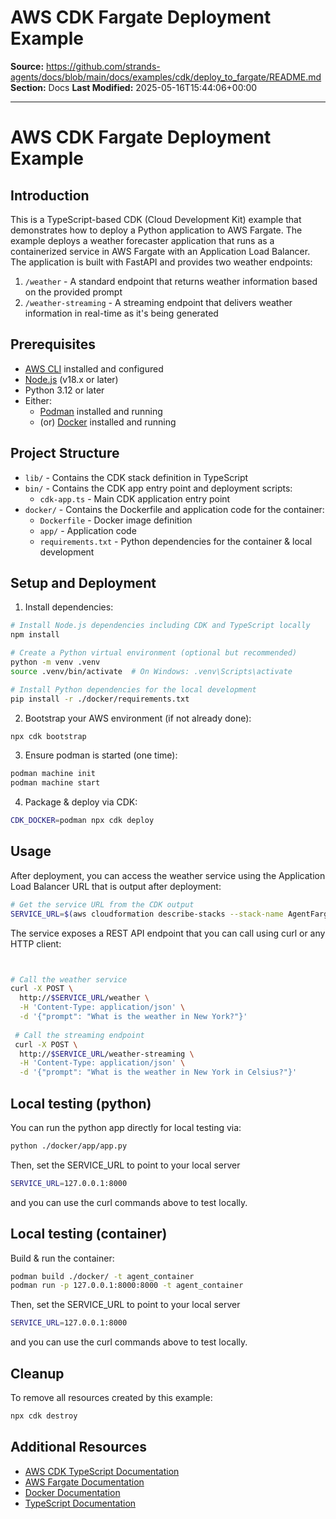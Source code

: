 # AWS CDK Fargate Deployment Example

**Source:** https://github.com/strands-agents/docs/blob/main/docs/examples/cdk/deploy_to_fargate/README.md
**Section:** Docs
**Last Modified:** 2025-05-16T15:44:06+00:00

---

# AWS CDK Fargate Deployment Example

## Introduction

This is a TypeScript-based CDK (Cloud Development Kit) example that demonstrates how to deploy a Python application to AWS Fargate. The example deploys a weather forecaster application that runs as a containerized service in AWS Fargate with an Application Load Balancer. The application is built with FastAPI and provides two weather endpoints:

1. `/weather` - A standard endpoint that returns weather information based on the provided prompt
2. `/weather-streaming` - A streaming endpoint that delivers weather information in real-time as it's being generated

## Prerequisites

- [AWS CLI](https://aws.amazon.com/cli/) installed and configured
- [Node.js](https://nodejs.org/) (v18.x or later)
- Python 3.12 or later
- Either:
  - [Podman](https://podman.io/) installed and running
  - (or) [Docker](https://www.docker.com/) installed and running
## Project Structure

- `lib/` - Contains the CDK stack definition in TypeScript
- `bin/` - Contains the CDK app entry point and deployment scripts:
  - `cdk-app.ts` - Main CDK application entry point
- `docker/` - Contains the Dockerfile and application code for the container:
  - `Dockerfile` - Docker image definition
  - `app/` - Application code
  - `requirements.txt` - Python dependencies for the container & local development

## Setup and Deployment

1. Install dependencies:

```bash
# Install Node.js dependencies including CDK and TypeScript locally
npm install

# Create a Python virtual environment (optional but recommended)
python -m venv .venv
source .venv/bin/activate  # On Windows: .venv\Scripts\activate

# Install Python dependencies for the local development
pip install -r ./docker/requirements.txt
```

2. Bootstrap your AWS environment (if not already done):

```bash
npx cdk bootstrap
```

3. Ensure podman is started (one time):

```bash
podman machine init
podman machine start
```

4. Package & deploy via CDK:

```bash
CDK_DOCKER=podman npx cdk deploy
```

## Usage

After deployment, you can access the weather service using the Application Load Balancer URL that is output after deployment:

```bash
# Get the service URL from the CDK output
SERVICE_URL=$(aws cloudformation describe-stacks --stack-name AgentFargateStack --query "Stacks[0].Outputs[?ExportName=='AgentServiceEndpoint'].OutputValue" --output text)
```

The service exposes a REST API endpoint that you can call using curl or any HTTP client:

```bash


# Call the weather service
curl -X POST \
  http://$SERVICE_URL/weather \
  -H 'Content-Type: application/json' \
  -d '{"prompt": "What is the weather in New York?"}'
  
 # Call the streaming endpoint
 curl -X POST \
  http://$SERVICE_URL/weather-streaming \
  -H 'Content-Type: application/json' \
  -d '{"prompt": "What is the weather in New York in Celsius?"}'
```

## Local testing (python)

You can run the python app directly for local testing via:

```bash
python ./docker/app/app.py
```

Then, set the SERVICE_URL to point to your local server

```bash
SERVICE_URL=127.0.0.1:8000
```

and you can use the curl commands above to test locally.

## Local testing (container)

Build & run the container:

```bash
podman build ./docker/ -t agent_container
podman run -p 127.0.0.1:8000:8000 -t agent_container
```

Then, set the SERVICE_URL to point to your local server

```bash
SERVICE_URL=127.0.0.1:8000
```

and you can use the curl commands above to test locally.

## Cleanup

To remove all resources created by this example:

```bash
npx cdk destroy
```

## Additional Resources

- [AWS CDK TypeScript Documentation](https://docs.aws.amazon.com/cdk/latest/guide/work-with-cdk-typescript.html)
- [AWS Fargate Documentation](https://docs.aws.amazon.com/AmazonECS/latest/developerguide/AWS_Fargate.html)
- [Docker Documentation](https://docs.docker.com/)
- [TypeScript Documentation](https://www.typescriptlang.org/docs/)
